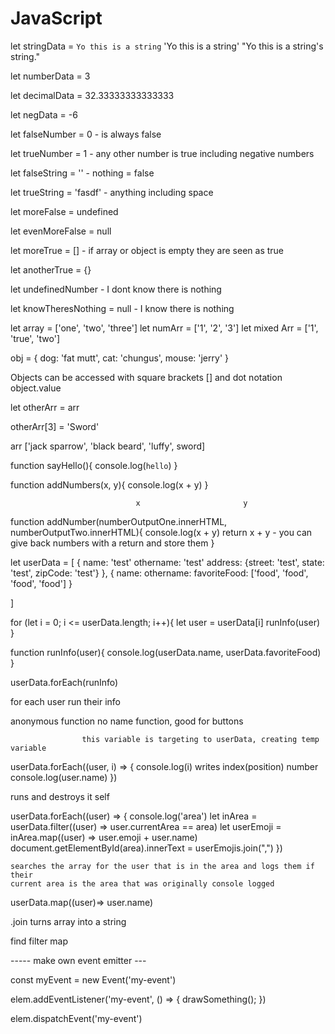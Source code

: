 # JavaScript

<!-- Primitive Data types -->

<!-- strings -->

let stringData = `Yo this is a string` 'Yo this is a string' "Yo this is a string\'s string."

<!-- floats -->

let numberData = 3

let decimalData = 32.33333333333333

let negData = -6

<!-- truthy / falsy -->

let falseNumber = 0 - is always false

let trueNumber = 1 - any other number is true including negative numbers

let falseString = '' - nothing = false

let trueString = 'fasdf' - anything including space

let moreFalse = undefined

let evenMoreFalse = null

let moreTrue = [] - if array or object is empty they are seen as true

let anotherTrue = {}

<!-- No Value types -->

let undefinedNumber - I dont know there is nothing

let knowTheresNothing = null - I know there is nothing

<!-- Reference Data Types -->

let array = ['one', 'two', 'three']
let numArr = ['1', '2', '3']
let mixed Arr = ['1', 'true', 'two']

obj = {
    dog: 'fat mutt',
    cat: 'chungus',
    mouse: 'jerry'
}

Objects can be accessed with square brackets [] and dot notation object.value

<!-- NOTE information can get passed down like this, be mindful of that. -->

let otherArr = arr

otherArr[3] = 'Sword'

arr
['jack sparrow', 'black beard', 'luffy', sword]

<!-- Function -->
<!-- are blocks of code to store and run later -->

function sayHello(){
    console.log(`hello`)
}

<!-- Parameters -->
<!-- temporary variables only exist when func is executed -->
<!-- anytime you use numbers in a function it will pull variables from the closest scope -->

function addNumbers(x, y){
    console.log(x + y)
}

<!-- on separate part of the doc -->
<!-- will replace x and y with values pulled from doc -->


                                x                       y
function addNumber(numberOutputOne.innerHTML, numberOutputTwo.innerHTML){
    console.log(x + y)
    return x + y - you can give back numbers with a return and store them
}

<!-- array with object -->

let userData = [
    {
        name: 'test'
        othername: 'test'
        address: {street: 'test', state: 'test', zipCode: 'test'}
    },
    {
        name:
        othername:
        favoriteFood: ['food', 'food', 'food', 'food']
    }

]

for (let i = 0; i <= userData.length; i++){
    let user = userData[i]
    runInfo(user)
}

function runInfo(user){
    console.log(userData.name, userData.favoriteFood)
}

userData.forEach(runInfo)

for each user run their info

anonymous function
no name function, good for buttons


                    this variable is targeting to userData, creating temp variable
userData.forEach((user, i) => {
    console.log(i)  writes index(position) number
    console.log(user.name)
})

runs and destroys it self 

userData.forEach((user) => {
    console.log('area')
   let inArea = userData.filter((user) => user.currentArea == area)
   let userEmoji = inArea.map((user) => user.emoji + user.name)
    document.getElementById(area).innerText = userEmojis.join(",")
})

    searches the array for the user that is in the area and logs them if their
    current area is the area that was originally console logged

userData.map((user)=> user.name)

.join turns array into a string

find filter map

----- make own event emitter ---

const myEvent = new Event('my-event')

elem.addEventListener('my-event', () => {
    drawSomething();
})

elem.dispatchEvent('my-event')